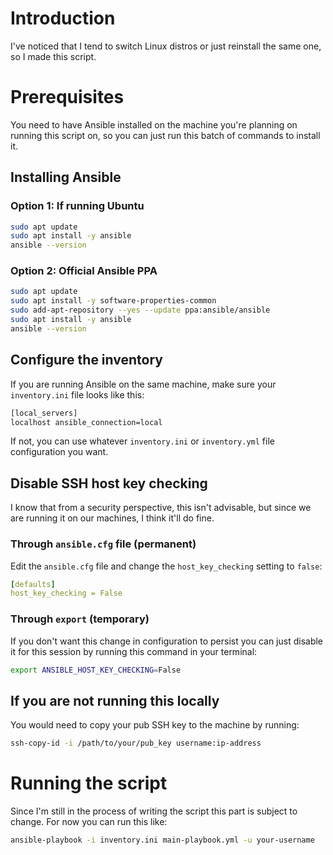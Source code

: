 # Introduction
I've noticed that I tend to switch Linux distros or just reinstall the same one, so I made this script.

# Prerequisites
You need to have Ansible installed on the machine you're planning on running this script on, so you can just run this batch of commands to install it.
## Installing Ansible
### Option 1: If running Ubuntu
```sh
sudo apt update
sudo apt install -y ansible
ansible --version
```

### Option 2: Official Ansible PPA
```sh
sudo apt update
sudo apt install -y software-properties-common
sudo add-apt-repository --yes --update ppa:ansible/ansible
sudo apt install -y ansible
ansible --version
```

## Configure the inventory
If you are running Ansible on the same machine, make sure your `inventory.ini` file looks like this:
```sh
[local_servers]
localhost ansible_connection=local
```
If not, you can use whatever `inventory.ini` or `inventory.yml` file configuration you want.

## Disable SSH host key checking
I know that from a security perspective, this isn't advisable, but since we are running it on our machines, I think it'll do fine.
### Through `ansible.cfg` file (permanent)
Edit the `ansible.cfg` file and change the `host_key_checking` setting to `false`:
```yml
[defaults]
host_key_checking = False
```
### Through `export` (temporary)
If you don't want this change in configuration to persist you can just disable it for this session by running this command in your terminal:
```sh
export ANSIBLE_HOST_KEY_CHECKING=False
```
## If you are not running this locally
You would need to copy your pub SSH key to the machine by running:
```sh
ssh-copy-id -i /path/to/your/pub_key username:ip-address
```
# Running the script
Since I'm still in the process of writing the script this part is subject to change. For now you can run this like:
```sh
ansible-playbook -i inventory.ini main-playbook.yml -u your-username
```
